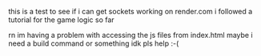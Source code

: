this is a test to see if i can get sockets working on render.com
i followed a tutorial for the game logic so far

rn im having a problem with accessing the js files from index.html
maybe i need a build command or something idk
pls help :-(
